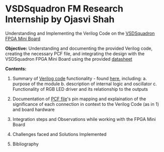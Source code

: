 # VSDSquadron FM Research Internship by Ojasvi Shah
Understanding and Implementing the Verilog Code on the [VSDSquadron FPGA Mini Board](https://www.vlsisystemdesign.com/vsdsquadronfm/)

**Objective:** Understanding and documenting the provided Verilog code, creating the necessary PCF file, and integrating the design with the VSDSquadron FPGA Mini Board using the provided [datasheet](https://www.vlsisystemdesign.com/wp-content/uploads/2024/12/datasheet.pdf)

**Contents:**
1. Summary of [Verilog code](https://github.com/thesourcerer8/VSDSquadron_FM/blob/main/led_blue/top.v) functionality - found [here](https://github.com/ojasvi-shah/VSDSquadron-FM-Research-Internship-by-Ojasvi-Shah/blob/main/Verilog%20Functionality.md), including:
      a. purpose of the module
      b. description of internal logic and oscillator
      c. Functionality of RGB LED driver and its relationship to the outputs
   
3. Documentation of [PCF file](https://github.com/thesourcerer8/VSDSquadron_FM/blob/main/led_blue/VSDSquadronFM.pcf)'s pin mapping and explaination of the significance of each connection in context to the Verilog Code (as in 1) and board hardware

4. Integration steps and Observations while working with the FPGA Mini Board

5. Challenges faced and Solutions Implemented

6. Bibliography
